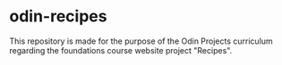 # odin-recipes
This repository is made for the purpose of the Odin Projects curriculum regarding the foundations course website project "Recipes".
